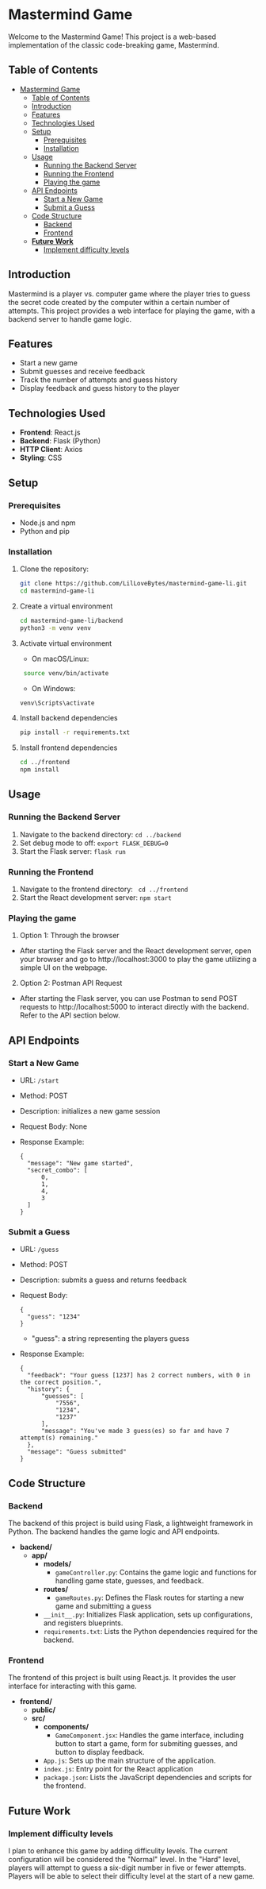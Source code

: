 # Mastermind Game

Welcome to the Mastermind Game! This project is a web-based implementation of the classic code-breaking game, Mastermind.

## Table of Contents

- [Mastermind Game](#mastermind-game)
  - [Table of Contents](#table-of-contents)
  - [Introduction](#introduction)
  - [Features](#features)
  - [Technologies Used](#technologies-used)
  - [Setup](#setup)
    - [Prerequisites](#prerequisites)
    - [Installation](#installation)
  - [Usage](#usage)
    - [Running the Backend Server](#running-the-backend-server)
    - [Running the Frontend](#running-the-frontend)
    - [Playing the game](#playing-the-game)
  - [API Endpoints](#api-endpoints)
    - [Start a New Game](#start-a-new-game)
    - [Submit a Guess](#submit-a-guess)
  - [Code Structure](#code-structure)
    - [Backend](#backend)
    - [Frontend](#frontend)
  - [**Future Work**](#future-work)
    - [Implement difficulty levels](#implement-difficulty-levels)

## Introduction

Mastermind is a player vs. computer game where the player tries to guess the secret code created by the computer within a certain number of attempts. This project provides a web interface for playing the game, with a backend server to handle game logic.

## Features

- Start a new game
- Submit guesses and receive feedback
- Track the number of attempts and guess history
- Display feedback and guess history to the player

## Technologies Used

- **Frontend**: React.js
- **Backend**: Flask (Python)
- **HTTP Client**: Axios
- **Styling**: CSS

## Setup

### Prerequisites

- Node.js and npm
- Python and pip

### Installation

1. Clone the repository:

   ```sh
   git clone https://github.com/LilLoveBytes/mastermind-game-li.git
   cd mastermind-game-li
   ```

2. Create a virtual environment

   ```sh
   cd mastermind-game-li/backend
   python3 -m venv venv
   ```

3. Activate virtual environment

   - On macOS/Linux:

   ```sh
    source venv/bin/activate
   ```

   - On Windows:

   ```sh
   venv\Scripts\activate
   ```

4. Install backend dependencies

   ```sh
   pip install -r requirements.txt
   ```

5. Install frontend dependencies
   ```sh
   cd ../frontend
   npm install
   ```

## Usage

### Running the Backend Server

1. Navigate to the backend directory:
   `cd ../backend`
2. Set debug mode to off:
   `export FLASK_DEBUG=0`
3. Start the Flask server:
   `flask run`

### Running the Frontend

1. Navigate to the frontend directory:
   ` cd ../frontend`
2. Start the React development server:
   `npm start`

### Playing the game

1. Option 1: Through the browser

- After starting the Flask server and the React development server, open your browser and go to http://localhost:3000 to play the game utilizing a simple UI on the webpage.

2. Option 2: Postman API Request

- After starting the Flask server, you can use Postman to send POST requests to http://localhost:5000 to interact directly with the backend. Refer to the API section below.

## API Endpoints

### Start a New Game

- URL: `/start`
- Method: POST
- Description: initializes a new game session
- Request Body: None
- Response Example:

  ```
  {
    "message": "New game started",
    "secret_combo": [
        0,
        1,
        4,
        3
    ]
  }
  ```

### Submit a Guess

- URL: `/guess`
- Method: POST
- Description: submits a guess and returns feedback
- Request Body:
  ```
  {
    "guess": "1234"
  }
  ```
  - "guess": a string representing the players guess
- Response Example:

  ```
  {
    "feedback": "Your guess [1237] has 2 correct numbers, with 0 in the correct position.",
    "history": {
        "guesses": [
            "7556",
            "1234",
            "1237"
        ],
        "message": "You've made 3 guess(es) so far and have 7 attempt(s) remaining."
    },
    "message": "Guess submitted"
  }
  ```

## Code Structure

### Backend

The backend of this project is build using Flask, a lightweight framework in Python. The backend handles the game logic and API endpoints.

- **backend/**
  - **app/**
    - **models/**
      - `gameController.py`: Contains the game logic and functions for handling game state, guesses, and feedback.
    - **routes/**
      - `gameRoutes.py`: Defines the Flask routes for starting a new game and submitting a guess
    - `__init__.py`: Initializes Flask application, sets up configurations, and registers blueprints.
    - `requirements.txt`: Lists the Python dependencies required for the backend.

### Frontend

The frontend of this project is built using React.js. It provides the user interface for interacting with this game.

- **frontend/**
  - **public/**
  - **src/**
    - **components/**
      - `GameComponent.jsx`: Handles the game interface, including button to start a game, form for submiting guesses, and button to display feedback.
    - `App.js`: Sets up the main structure of the application.
    - `index.js`: Entry point for the React application
    - `package.json`: Lists the JavaScript dependencies and scripts for the frontend.

## **Future Work**

### Implement difficulty levels

I plan to enhance this game by adding difficulity levels. The current configuration will be considered the "Normal" level. In the "Hard" level, players will attempt to guess a six-digit number in five or fewer attempts. Players will be able to select their difficulty level at the start of a new game.
